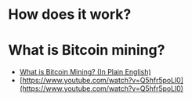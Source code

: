 # How does it work?

# What is Bitcoin mining?
- [What is Bitcoin Mining? (In Plain English)](https://www.youtube.com/watch?v=BODyqM-V71E)
- [https://www.youtube.com/watch?v=Q5hfr5poLl0](https://www.youtube.com/watch?v=Q5hfr5poLl0)
